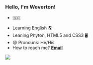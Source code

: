 ### Hello, I'm Weverton!

* 🇧🇷
- Learning English 🌎
- Leaning Phyton, HTML5 and CSS3 🖥️
- 😄 Pronouns: He/His
- How to reach me? **[Email](mailto:wevertonsouza1001@hotmail.com)**

<a href="https://www.linkedin.com/in/wevertonsouzaf//" target="_blank"> <img src="https://img.shields.io/badge/linkedin-%230077B5.svg?&style=for-the-badge&logo=linkedin&logoColor=white" target="_blank"/> </a>
